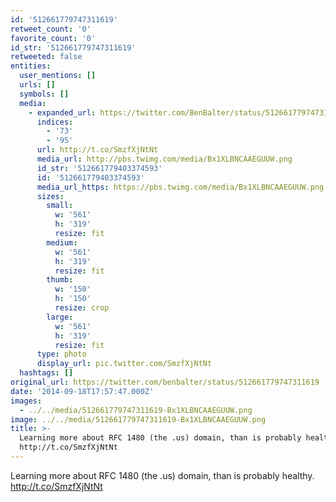 ```yaml
---
id: '512661779747311619'
retweet_count: '0'
favorite_count: '0'
id_str: '512661779747311619'
retweeted: false
entities:
  user_mentions: []
  urls: []
  symbols: []
  media:
    - expanded_url: https://twitter.com/BenBalter/status/512661779747311619/photo/1
      indices:
        - '73'
        - '95'
      url: http://t.co/SmzfXjNtNt
      media_url: http://pbs.twimg.com/media/Bx1XLBNCAAEGUUW.png
      id_str: '512661779403374593'
      id: '512661779403374593'
      media_url_https: https://pbs.twimg.com/media/Bx1XLBNCAAEGUUW.png
      sizes:
        small:
          w: '561'
          h: '319'
          resize: fit
        medium:
          w: '561'
          h: '319'
          resize: fit
        thumb:
          w: '150'
          h: '150'
          resize: crop
        large:
          w: '561'
          h: '319'
          resize: fit
      type: photo
      display_url: pic.twitter.com/SmzfXjNtNt
  hashtags: []
original_url: https://twitter.com/benbalter/status/512661779747311619
date: '2014-09-18T17:57:47.000Z'
images:
  - ../../media/512661779747311619-Bx1XLBNCAAEGUUW.png
image: ../../media/512661779747311619-Bx1XLBNCAAEGUUW.png
title: >-
  Learning more about RFC 1480 (the .us) domain, than is probably healthy.
  http://t.co/SmzfXjNtNt
---
```


Learning more about RFC 1480 (the .us) domain, than is probably healthy. http://t.co/SmzfXjNtNt
